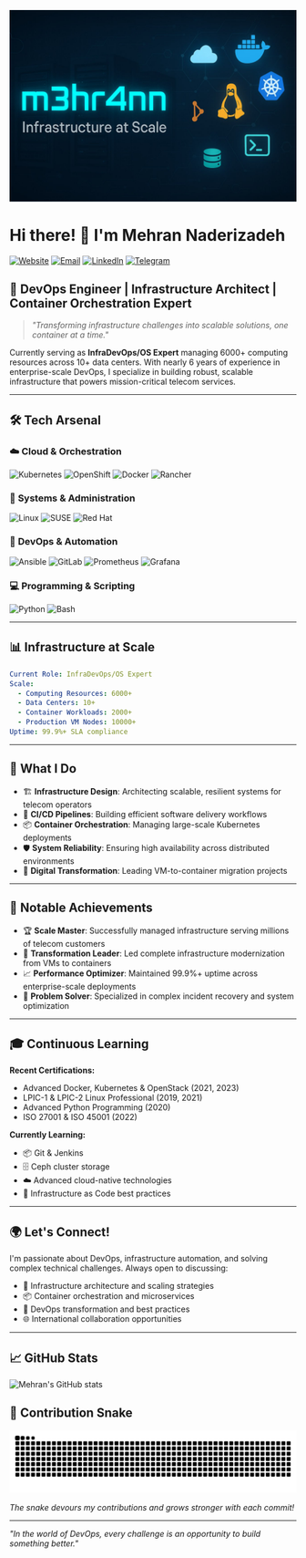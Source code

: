 ![Header](https://raw.githubusercontent.com/m3hr4nn/m3hr4nn/main/header-image.jpg)

# Hi there! 👋 I'm Mehran Naderizadeh

[![Website](https://img.shields.io/badge/Website-m3hr4n.com-blue?style=flat-square&logo=google-chrome)](https://m3hr4n.com)
[![Email](https://img.shields.io/badge/Email-mehran.n1995@gmail.com-red?style=flat-square&logo=gmail)](mailto:mehran.n1995@gmail.com)
[![LinkedIn](https://img.shields.io/badge/LinkedIn-Mehran%20Naderizadeh-0077B5?style=flat-square&logo=linkedin)](https://linkedin.com/in/m3hr4nn)
[![Telegram](https://img.shields.io/badge/Telegram-@m3hr4nn-2CA5E0?style=flat-square&logo=telegram)](https://t.me/m3hr4nn)

## 🚀 DevOps Engineer | Infrastructure Architect | Container Orchestration Expert

> *"Transforming infrastructure challenges into scalable solutions, one container at a time."*

Currently serving as **InfraDevOps/OS Expert**  managing 6000+ computing resources across 10+ data centers. With nearly 6 years of experience in enterprise-scale DevOps, I specialize in building robust, scalable infrastructure that powers mission-critical telecom services.

---

## 🛠️ Tech Arsenal

### ☁️ **Cloud & Orchestration**
![Kubernetes](https://img.shields.io/badge/Kubernetes-326CE5?style=for-the-badge&logo=kubernetes&logoColor=white)
![OpenShift](https://img.shields.io/badge/OpenShift-EE0000?style=for-the-badge&logo=red-hat-open-shift&logoColor=white)
![Docker](https://img.shields.io/badge/Docker-2496ED?style=for-the-badge&logo=docker&logoColor=white)
![Rancher](https://img.shields.io/badge/Rancher-0075A8?style=for-the-badge&logo=rancher&logoColor=white)

### 🐧 **Systems & Administration**
![Linux](https://img.shields.io/badge/Linux-FCC624?style=for-the-badge&logo=linux&logoColor=black)
![SUSE](https://img.shields.io/badge/SUSE-0C322C?style=for-the-badge&logo=suse&logoColor=white)
![Red Hat](https://img.shields.io/badge/Red%20Hat-EE0000?style=for-the-badge&logo=redhat&logoColor=white)

### 🔧 **DevOps & Automation**
![Ansible](https://img.shields.io/badge/Ansible-EE0000?style=for-the-badge&logo=ansible&logoColor=white)
![GitLab](https://img.shields.io/badge/GitLab-FC6D26?style=for-the-badge&logo=gitlab&logoColor=white)
![Prometheus](https://img.shields.io/badge/Prometheus-E6522C?style=for-the-badge&logo=prometheus&logoColor=white)
![Grafana](https://img.shields.io/badge/Grafana-F46800?style=for-the-badge&logo=grafana&logoColor=white)

### 💻 **Programming & Scripting**
![Python](https://img.shields.io/badge/Python-3776AB?style=for-the-badge&logo=python&logoColor=white)
![Bash](https://img.shields.io/badge/Bash-4EAA25?style=for-the-badge&logo=gnu-bash&logoColor=white)

---

## 📊 Infrastructure at Scale

```yaml
Current Role: InfraDevOps/OS Expert
Scale:
  - Computing Resources: 6000+
  - Data Centers: 10+
  - Container Workloads: 2000+
  - Production VM Nodes: 10000+
Uptime: 99.9%+ SLA compliance
```

---

## 🎯 What I Do

- 🏗️ **Infrastructure Design**: Architecting scalable, resilient systems for telecom operators
- 🔄 **CI/CD Pipelines**: Building efficient software delivery workflows
- 📦 **Container Orchestration**: Managing large-scale Kubernetes deployments
- 🛡️ **System Reliability**: Ensuring high availability across distributed environments
- 🚀 **Digital Transformation**: Leading VM-to-container migration projects

---

## 🌟 Notable Achievements

- 🏆 **Scale Master**: Successfully managed infrastructure serving millions of telecom customers
- 🚀 **Transformation Leader**: Led complete infrastructure modernization from VMs to containers
- 📈 **Performance Optimizer**: Maintained 99.9%+ uptime across enterprise-scale deployments
- 🔧 **Problem Solver**: Specialized in complex incident recovery and system optimization

---

## 🎓 Continuous Learning

**Recent Certifications:**
- Advanced Docker, Kubernetes & OpenStack (2021, 2023)
- LPIC-1 & LPIC-2 Linux Professional (2019, 2021)
- Advanced Python Programming (2020)
- ISO 27001 & ISO 45001 (2022)

**Currently Learning:**
- 📦 Git & Jenkins
- 🗄️ Ceph cluster storage
- ☁️ Advanced cloud-native technologies
- 🤖 Infrastructure as Code best practices


---

## 🌍 Let's Connect!

I'm passionate about DevOps, infrastructure automation, and solving complex technical challenges. Always open to discussing:

- 🔧 Infrastructure architecture and scaling strategies
- 📦 Container orchestration and microservices
- 🚀 DevOps transformation and best practices
- 🌐 International collaboration opportunities

---

## 📈 GitHub Stats

![Mehran's GitHub stats](https://github-readme-stats.vercel.app/api?username=m3hr4nn&show_icons=true&theme=radical)


## 🐍 Contribution Snake

![Snake animation](https://raw.githubusercontent.com/m3hr4nn/m3hr4nn/output/github-contribution-grid-snake-dark.svg#gh-dark-mode-only)

*The snake devours my contributions and grows stronger with each commit!*

---

*"In the world of DevOps, every challenge is an opportunity to build something better."*
